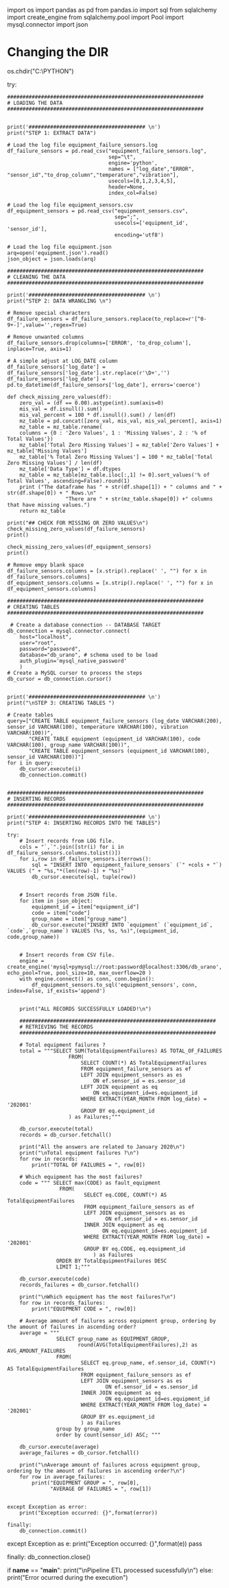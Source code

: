 import os
import pandas as pd
from pandas.io import sql
from sqlalchemy import create_engine
from sqlalchemy.pool import Pool
import mysql.connector
import json

# Changing the DIR
os.chdir("C:\\PYTHON")

try:
   
    
    ################################################################
    # LOADING THE DATA
    ################################################################


    print('###################################### \n')
    print("STEP 1: EXTRACT DATA")
    
    # Load the log file equipment_failure_sensors.log
    df_failure_sensors = pd.read_csv("equipment_failure_sensors.log",
                                     sep="\t",
                                     engine='python',
                                     names = ["log_date","ERROR", "sensor_id","to_drop_column","temperature","vibration"],
                                     usecols=[0,1,2,3,4,5],
                                     header=None,
                                     index_col=False)

    # Load the log file equipment_sensors.csv
    df_equipment_sensors = pd.read_csv("equipment_sensors.csv",
                                       sep=";",
                                       usecols=['equipment_id', 'sensor_id'],
                                       encoding='utf8')

    # Load the log file equipment.json
    arq=open('equipment.json').read()
    json_object = json.loads(arq)

    ################################################################
    # CLEANING THE DATA
    ################################################################

    print('###################################### \n')
    print("STEP 2: DATA WRANGLING \n")
    
    # Remove special characters
    df_failure_sensors = df_failure_sensors.replace(to_replace=r'[^0-9+-]',value='',regex=True)
    
    # Remove unwanted columns
    df_failure_sensors.drop(columns=['ERROR', 'to_drop_column'], inplace=True, axis=1)

    # A simple adjust at LOG_DATE column
    df_failure_sensors['log_date'] = df_failure_sensors['log_date'].str.replace(r'\D+','')
    df_failure_sensors['log_date'] = pd.to_datetime(df_failure_sensors['log_date'], errors='coerce')

    def check_missing_zero_values(df):
        zero_val = (df == 0.00).astype(int).sum(axis=0)
        mis_val = df.isnull().sum()
        mis_val_percent = 100 * df.isnull().sum() / len(df)
        mz_table = pd.concat([zero_val, mis_val, mis_val_percent], axis=1)
        mz_table = mz_table.rename(
        columns = {0 : 'Zero Values', 1 : 'Missing Values', 2 : '% of Total Values'})
        mz_table['Total Zero Missing Values'] = mz_table['Zero Values'] + mz_table['Missing Values']
        mz_table['% Total Zero Missing Values'] = 100 * mz_table['Total Zero Missing Values'] / len(df)
        mz_table['Data Type'] = df.dtypes
        mz_table = mz_table[mz_table.iloc[:,1] != 0].sort_values('% of Total Values', ascending=False).round(1)
        print ("The dataframe has " + str(df.shape[1]) + " columns and " + str(df.shape[0]) + " Rows.\n"
                       "There are " + str(mz_table.shape[0]) +" columns that have missing values.")
        return mz_table

    print("## CHECK FOR MISSING OR ZERO VALUES\n")
    check_missing_zero_values(df_failure_sensors)
    print()
    
    check_missing_zero_values(df_equipment_sensors)
    print()

    # Remove empy blank space
    df_failure_sensors.columns = [x.strip().replace(' ', "") for x in df_failure_sensors.columns]
    df_equipment_sensors.columns = [x.strip().replace(' ', "") for x in df_equipment_sensors.columns]

    ################################################################
    # CREATING TABLES
    ################################################################
    
     # Create a database connection -- DATABASE TARGET
    db_connection = mysql.connector.connect(
        host="localhost",
        user="root",
        password="password",
        database="db_urano", # schema used to be load
        auth_plugin='mysql_native_password'
        )
    # Create a MySQL cursor to process the steps
    db_cursor = db_connection.cursor()
    

    print('###################################### \n')
    print("\nSTEP 3: CREATING TABLES ")
    
    # Create tables
    query=["CREATE TABLE equipment_failure_sensors (log_date VARCHAR(200), sensor_id VARCHAR(100), temperature VARCHAR(100), vibration VARCHAR(100))",
           "CREATE TABLE equipment (equipment_id VARCHAR(100), code VARCHAR(100), group_name VARCHAR(100))",
           "CREATE TABLE equipment_sensors (equipment_id VARCHAR(100), sensor_id VARCHAR(100))"]
    for i in query:
        db_cursor.execute(i)
        db_connection.commit()


    ################################################################
    # INSERTING RECORDS
    ################################################################

    print('###################################### \n')
    print("STEP 4: INSERTING RECORDS INTO THE TABLES")
    
    try:
        # Insert records from LOG file.
        cols = "`,`".join([str(i) for i in df_failure_sensors.columns.tolist()])
        for i,row in df_failure_sensors.iterrows():
            sql = "INSERT INTO `equipment_failure_sensors` (`" +cols + "`) VALUES (" + "%s,"*(len(row)-1) + "%s)"
            db_cursor.execute(sql, tuple(row))

            
        # Insert records from JSON file.
        for item in json_object:
            equipment_id = item["equipment_id"]
            code = item["code"]
            group_name = item["group_name"]
            db_cursor.execute("INSERT INTO `equipment` (`equipment_id`, `code`,`group_name`) VALUES (%s, %s, %s)",(equipment_id, code,group_name))


        # Insert records from CSV file.
        engine = create_engine('mysql+pymysql://root:password@localhost:3306/db_urano', echo_pool=True, pool_size=10, max_overflow=20 )
        with engine.connect() as conn, conn.begin():
            df_equipment_sensors.to_sql('equipment_sensors', conn, index=False, if_exists='append')


        print("ALL RECORDS SUCCESSFULLY LOADED!\n")
        
        ################################################################
        # RETRIEVING THE RECORDS
        ################################################################
        
        # Total equipment failures ?
        total = """SELECT SUM(TotalEquipmentFailures) AS TOTAL_OF_FAILURES
                        FROM(
                            SELECT COUNT(*) AS TotalEquipmentFailures
                            FROM equipment_failure_sensors as ef
                            LEFT JOIN equipment_sensors as es
                                ON ef.sensor_id = es.sensor_id
                            LEFT JOIN equipment as eq
                                ON eq.equipment_id=es.equipment_id
                            WHERE EXTRACT(YEAR_MONTH FROM log_date) = '202001'
                            GROUP BY eq.equipment_id
                        ) as Failures;"""
        
        db_cursor.execute(total)
        records = db_cursor.fetchall()
        
        print("All the answers are related to January 2020\n")
        print("\nTotal equipment failures ?\n")
        for row in records:
            print("TOTAL OF FAILURES = ", row[0])

        # Which equipment has the most failures?
        code = """ SELECT max(CODE) as fault_equipment
                     FROM(
                             SELECT eq.CODE, COUNT(*) AS TotalEquipmentFailures
                             FROM equipment_failure_sensors as ef
                             LEFT JOIN equipment_sensors as es	
                                    ON ef.sensor_id = es.sensor_id
                             INNER JOIN equipment as eq
                                   ON eq.equipment_id=es.equipment_id
                             WHERE EXTRACT(YEAR_MONTH FROM log_date) = '202001'
                             GROUP BY eq.CODE, eq.equipment_id
                                ) as Failures
                    ORDER BY TotalEquipmentFailures DESC
                    LIMIT 1;"""
        
        db_cursor.execute(code)
        records_failures = db_cursor.fetchall()
        
        print("\nWhich equipment has the most failures?\n")
        for row in records_failures:
            print("EQUIPMENT CODE = ", row[0])

        # Average amount of failures across equipment group, ordering by the amount of failures in ascending order?
        average = """
                    SELECT group_name as EQUIPMENT_GROUP, 
                           round(AVG(TotalEquipmentFailures),2) as AVG_AMOUNT_FAILURES
                    FROM(
                            SELECT eq.group_name, ef.sensor_id, COUNT(*) AS TotalEquipmentFailures
                            FROM equipment_failure_sensors as ef
                            LEFT JOIN equipment_sensors as es	
                                    ON ef.sensor_id = es.sensor_id
                            INNER JOIN equipment as eq
                                    ON eq.equipment_id=es.equipment_id
                            WHERE EXTRACT(YEAR_MONTH FROM log_date) = '202001'
                            GROUP BY es.equipment_id
                            ) as Failures
                    group by group_name
                    order by count(sensor_id) ASC; """
        
        db_cursor.execute(average)
        average_failures = db_cursor.fetchall()
        
        print("\nAverage amount of failures across equipment group, ordering by the amount of failures in ascending order?\n")
        for row in average_failures:
            print("EQUIPMENT GROUP = ", row[0],
                  "AVERAGE OF FAILURES = ", row[1])
        
            
    except Exception as error:
        print("Exception occurred: {}",format(error))

    finally:
        db_connection.commit()


except Exception as e:
    print("Exception occurred: {}",format(e))
    pass
    
finally:
    db_connection.close()

if __name__ == "__main__":
    print("\nPipeline ETL processed sucessfully\n")
else:
    print("Error ocurred during the execution")
